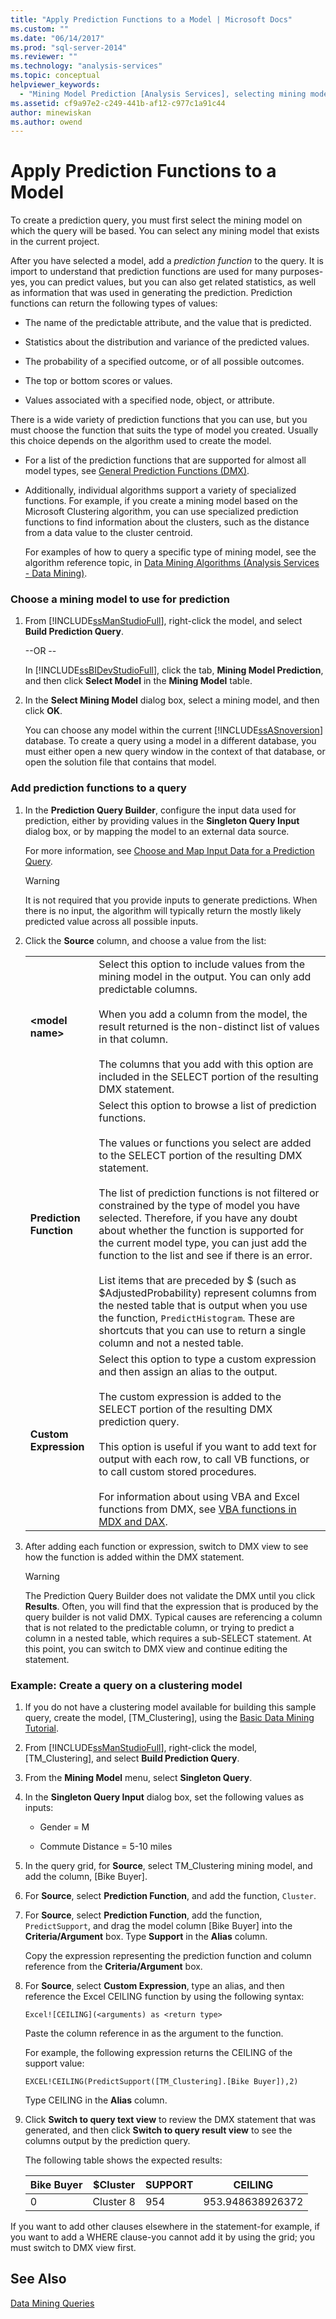 ```yaml
---
title: "Apply Prediction Functions to a Model | Microsoft Docs"
ms.custom: ""
ms.date: "06/14/2017"
ms.prod: "sql-server-2014"
ms.reviewer: ""
ms.technology: "analysis-services"
ms.topic: conceptual
helpviewer_keywords: 
  - "Mining Model Prediction [Analysis Services], selecting mining models"
ms.assetid: cf9a97e2-c249-441b-af12-c977c1a91c44
author: minewiskan
ms.author: owend
---
```

# Apply Prediction Functions to a Model
  To create a prediction query, you must first select the mining model on which the query will be based. You can select any mining model that exists in the current project.  
  
 After you have selected a model, add a *prediction function* to the query. It is import to understand that prediction functions are used for many purposes-yes, you can predict values, but you can also get related statistics, as well as information that was used in generating the prediction. Prediction functions can return the following types of values:  
  
-   The name of the predictable attribute, and the value that is predicted.  
  
-   Statistics about the distribution and variance of the predicted values.  
  
-   The probability of a specified outcome, or of all possible outcomes.  
  
-   The top or bottom scores or values.  
  
-   Values associated with a specified node, object, or attribute.  
  
 There is a wide variety of prediction functions that you can use, but you must choose the function that suits the type of model you created. Usually this choice depends on the algorithm used to create the model.  
  
-   For a list of the prediction functions that are supported for almost all model types, see [General Prediction Functions &#40;DMX&#41;](/sql/dmx/general-prediction-functions-dmx).  
  
-   Additionally, individual algorithms support a variety of specialized functions. For example, if you create a mining model based on the Microsoft Clustering algorithm, you can use specialized prediction functions to find information about the clusters, such as the distance from a data value to the cluster centroid.  
  
     For examples of how to query a specific type of mining model, see the algorithm reference topic, in [Data Mining Algorithms &#40;Analysis Services - Data Mining&#41;](data-mining-algorithms-analysis-services-data-mining.md).  
  
### Choose a mining model to use for prediction  
  
1.  From [!INCLUDE[ssManStudioFull](../../includes/ssmanstudiofull-md.md)], right-click the model, and select **Build Prediction Query**.  
  
     --OR --  
  
     In [!INCLUDE[ssBIDevStudioFull](../../includes/ssbidevstudiofull-md.md)], click the tab, **Mining Model Prediction**, and then click **Select Model** in the  **Mining Model** table.  
  
2.  In the **Select Mining Model** dialog box, select a mining model, and then click **OK**.  
  
     You can choose any model within the current [!INCLUDE[ssASnoversion](../../includes/ssasnoversion-md.md)] database. To create a query using a model in a different database, you must either open a new query window in the context of that database, or open the solution file that contains that model.  
  
### Add prediction functions to a query  
  
1.  In the **Prediction Query Builder**, configure the input data used for prediction, either by providing values in the **Singleton Query Input** dialog box, or by mapping the model to an external data source.  
  
     For more information, see [Choose and Map Input Data for a Prediction Query](choose-and-map-input-data-for-a-prediction-query.md).  
  
    > [!WARNING]  
    >  It is not required that you provide inputs to generate predictions. When there is no input, the algorithm will typically return the mostly likely predicted value across all possible inputs.  
  
2.  Click the **Source** column, and choose a value from the list:  
  
    |||  
    |-|-|  
    |**\<model name>**|Select this option to include values from the mining model in the output. You can only add predictable columns.<br /><br /> When you add a column from the model, the result returned is the non-distinct list of values in that column.<br /><br /> The columns that you add with this option are included in the SELECT portion of the resulting DMX statement.|  
    |**Prediction Function**|Select this option to browse a list of prediction functions.<br /><br /> The values or functions you select are added to the SELECT portion of the resulting DMX statement.<br /><br /> The list of prediction functions is not filtered or constrained by the type of model you have selected. Therefore, if you have any doubt about whether the function is supported for the current model type, you can just add the function to the list and see if there is an error.<br /><br /> List items that are preceded by $ (such as $AdjustedProbability) represent columns from the nested table that is output when you use the function, `PredictHistogram`. These are shortcuts that you can use to return a single column and not a nested table.|  
    |**Custom Expression**|Select this option to type a custom expression and then assign an alias to the output.<br /><br /> The custom expression is added to the SELECT portion of the resulting DMX prediction query.<br /><br /> This option is useful if you want to add text for output with each row, to call VB functions, or to call custom stored procedures.<br /><br /> For information about using VBA and Excel functions from DMX, see [VBA functions in MDX and DAX](/sql/mdx/vba-functions-in-mdx-and-dax).|  
  
3.  After adding each function or expression, switch to DMX view to see how the function is added within the DMX statement.  
  
    > [!WARNING]  
    >  The Prediction Query Builder does not validate the DMX until you click **Results**. Often, you will find that the expression that is produced by the query builder is not valid DMX. Typical causes are referencing a column that is not related to the predictable column, or trying to predict a column in a nested table, which requires a sub-SELECT statement. At this point, you can switch to DMX view and continue editing the statement.  
  
### Example: Create a query on a clustering model  
  
1.  If you do not have a clustering model available for building this sample query, create the model, [TM_Clustering], using the [Basic Data Mining Tutorial](../../tutorials/basic-data-mining-tutorial.md).  
  
2.  From [!INCLUDE[ssManStudioFull](../../includes/ssmanstudiofull-md.md)], right-click the model, [TM_Clustering], and select **Build Prediction Query**.  
  
3.  From the **Mining Model** menu, select **Singleton Query**.  
  
4.  In the **Singleton Query Input** dialog box, set the following values as inputs:  
  
    -   Gender = M  
  
    -   Commute Distance = 5-10 miles  
  
5.  In the query grid, for **Source**, select TM_Clustering mining model, and add the column, [Bike Buyer].  
  
6.  For **Source**, select **Prediction Function**, and add the function, `Cluster`.  
  
7.  For **Source**, select **Prediction Function**, add the function, `PredictSupport`, and drag the model column [Bike Buyer] into the **Criteria/Argument** box. Type **Support** in the **Alias** column.  
  
     Copy the expression representing the prediction function and column reference from the **Criteria/Argument** box.  
  
8.  For **Source**, select **Custom Expression**, type an alias, and then reference the Excel CEILING function by using the following syntax:  
  
    ```  
    Excel![CEILING](<arguments) as <return type>  
    ```  
  
     Paste the column reference in as the argument to the function.  
  
     For example, the following expression returns the CEILING of the support value:  
  
    ```  
    EXCEL!CEILING(PredictSupport([TM_Clustering].[Bike Buyer]),2)  
    ```  
  
     Type CEILING in the **Alias** column.  
  
9. Click **Switch to query text view** to review the DMX statement that was generated, and then click **Switch to query result view** to see the columns output by the prediction query.  
  
     The following table shows the expected results:  
  
    |Bike Buyer|$Cluster|SUPPORT|CEILING|  
    |----------------|--------------|-------------|-------------|  
    |0|Cluster 8|954|953.948638926372|  
  
 If you want to add other clauses elsewhere in the statement-for example, if you want to add a WHERE clause-you cannot add it by using the grid; you must switch to DMX view first.  
  
## See Also  
 [Data Mining Queries](data-mining-queries.md)  
  
  
